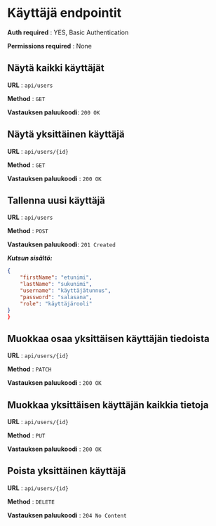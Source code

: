 # Käyttäjä endpointit
**Auth required** : YES, Basic Authentication

**Permissions required** : None

## Näytä kaikki käyttäjät

**URL** : `api/users`

**Method** : `GET`

**Vastauksen paluukoodi**: `200 OK`

## Näytä yksittäinen käyttäjä

**URL** : `api/users/{id}`

**Method** : `GET`

**Vastauksen paluukoodi** : `200 OK`

## Tallenna uusi käyttäjä

**URL** : `api/users`

**Method** : `POST`

**Vastauksen paluukoodi**: `201 Created`

***Kutsun sisältö:***
```json
{
    "firstName": "etunimi",
    "lastName": "sukunimi",
    "username": "käyttäjätunnus",
    "password": "salasana",
    "role": "käyttäjärooli"
}
}
```

## Muokkaa osaa yksittäisen käyttäjän tiedoista
**URL** : `api/users/{id}`

**Method** : `PATCH`

**Vastauksen paluukoodi** : `200 OK`

## Muokkaa yksittäisen käyttäjän kaikkia tietoja

**URL** : `api/users/{id}`

**Method** : `PUT`

**Vastauksen paluukoodi** : `200 OK`

## Poista yksittäinen käyttäjä 
**URL** : `api/users/{id}`

**Method** : `DELETE`

**Vastauksen paluukoodi** : `204 No Content`
